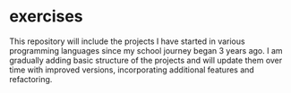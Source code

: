 # exercises
This repository will include the projects I have started in various programming languages since my school journey began 3 years ago.
I am gradually adding basic structure of the projects and will update them over time with improved versions, incorporating additional features and refactoring.
